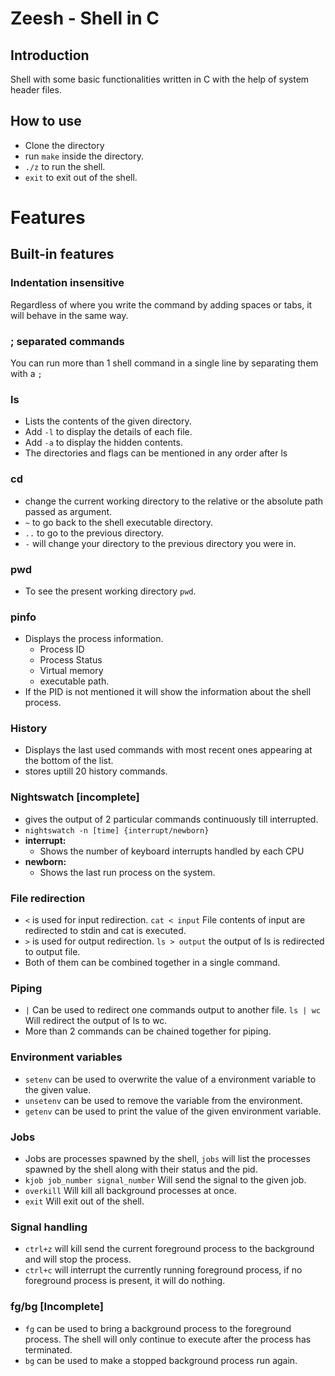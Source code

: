 # Zeesh - Shell in C

## Introduction

Shell with some basic functionalities written in C with the help of system header files.

## How to use

- Clone the directory
- run `make` inside the directory.
- `./z` to run the shell.
- `exit` to exit out of the shell.

# Features

## Built-in features

### Indentation insensitive

Regardless of where you write the command by adding spaces or tabs, it will behave in the same way.

### ; separated commands

You can run more than 1 shell command in  a single line by separating them with a `;`

### ls

- Lists the contents of the given directory.
- Add `-l` to display the details of each file.
- Add `-a` to display the hidden contents.
- The directories and flags can be mentioned in any order after ls

### cd

- change the current working directory to the relative or the absolute path passed as argument.
- `~` to go back to the shell executable directory.
- `..` to go to the previous directory.
- `-` will change your directory to the previous directory you were in.

### pwd

- To see the present working directory `pwd`.

### pinfo

- Displays the process information.
    - Process ID
    - Process Status
    - Virtual memory
    - executable path.
- If the PID is not mentioned it will show the information about the shell process.

### History

- Displays the last used commands with most recent ones appearing at the bottom of the list.
- stores uptill 20 history commands.

### Nightswatch [incomplete]

- gives the output of 2 particular commands continuously till interrupted.
- `nightswatch -n [time] {interrupt/newborn}`
- **interrupt:**
    - Shows the number of keyboard interrupts handled by each CPU
- **newborn:**
    - Shows the last run process on the system.

### File redirection

- `<` is used for input redirection. `cat < input` File contents of input are redirected to stdin and cat is executed.
- `>`  is used for output redirection. `ls > output` the output of ls is redirected to output file.
- Both of them can be combined together in a single command.

 

### Piping

- `|` Can be used to redirect one commands output to another file. `ls | wc` Will redirect the output of ls to wc.
- More than 2 commands can be chained together for piping.

### Environment variables

- `setenv` can be used to overwrite the value of a environment variable to the given value.
- `unsetenv` can be used to remove the variable from the environment.
- `getenv` can be used to print the value of the given environment variable.

### Jobs

- Jobs are processes spawned by the shell, `jobs` will list the processes spawned by the shell along with their status and the pid.
- `kjob job_number signal_number` Will send the signal to the given job.
- `overkill` Will kill all background processes at once.
- `exit` Will exit out of the shell.

### Signal handling

- `ctrl+z` will kill send the current foreground process to the background and will stop the process.
- `ctrl+c` will interrupt the currently running foreground process, if no foreground process is present, it will do nothing.

### fg/bg [Incomplete]

- `fg` can be used to bring a background process to the foreground process. The shell will only continue to execute after the process has terminated.
- `bg` can be used to make a stopped background process run again.